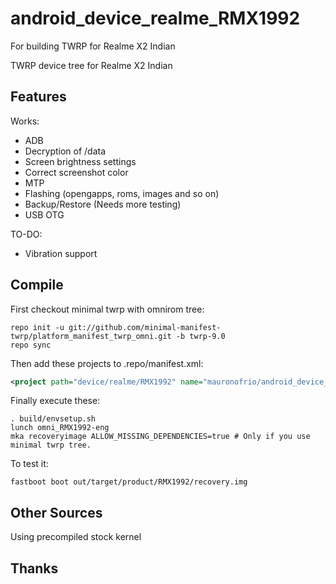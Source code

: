 # android_device_realme_RMX1992
For building TWRP for Realme X2 Indian

TWRP device tree for Realme X2 Indian

## Features

Works:

- ADB
- Decryption of /data
- Screen brightness settings
- Correct screenshot color
- MTP
- Flashing (opengapps, roms, images and so on)
- Backup/Restore (Needs more testing)
- USB OTG

TO-DO:

- Vibration support

## Compile

First checkout minimal twrp with omnirom tree:

```
repo init -u git://github.com/minimal-manifest-twrp/platform_manifest_twrp_omni.git -b twrp-9.0
repo sync
```

Then add these projects to .repo/manifest.xml:

```xml
<project path="device/realme/RMX1992" name="mauronofrio/android_device_realme_RMX1992" remote="github" revision="android-9.0" />
```

Finally execute these:

```
. build/envsetup.sh
lunch omni_RMX1992-eng
mka recoveryimage ALLOW_MISSING_DEPENDENCIES=true # Only if you use minimal twrp tree.
```

To test it:

```
fastboot boot out/target/product/RMX1992/recovery.img
```

## Other Sources

Using precompiled stock kernel

## Thanks

